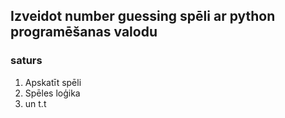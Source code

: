 ## Izveidot number guessing spēli ar python programēšanas valodu

### saturs

1. Apskatīt spēli
2. Spēles loģika
3. un t.t

